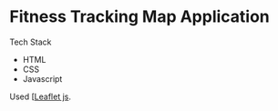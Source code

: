 # Fitness Tracking Map Application

Tech Stack
- HTML
- CSS
- Javascript

Used [[Leaflet js](https://leafletjs.com/). 
